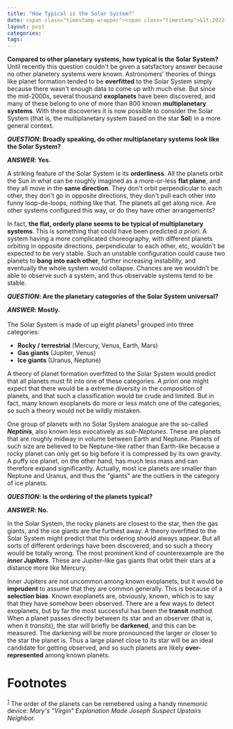 ```yaml
---
title: "How Typical is the Solar System?"
date: <span class="timestamp-wrapper"><span class="timestamp">&lt;2022-09-13 Tue&gt;</span></span>
layout: post
categories:
tags:
---
```


**Compared to other planetary systems, how typical is the Solar System?** Until recently this question couldn't be given a satsfactory answer because no other planetery systems were known. Astronomers' theories of things like planet formation tended to be **overfitted** to the Solar System simply because there wasn't enough data to come up with much else. But since the mid-2000s, several thousand **exoplanets** have been discovered, and many of these belong to one of more than 800 known **multiplanetary systems**. With these discoveries it is now possible to consider the Solar System (that is, the multiplanetary system based on the star **Sol**) in a more general context.

***QUESTION*: Broadly speaking, do other multiplanetary systems look like the Solar System?**

***ANSWER*: Yes.**

A striking feature of the Solar System is its **orderliness**. All the planets orbit the Sun in what can be roughly imagined as a more-or-less **flat plane**, and they all move in the **same direction**. They don't orbit perpendicular to each other, they don't go in opposite directions, they don't pull each other into funny loop-de-loops, nothing like that. The planets all get along nice. Are other systems configured this way, or do they have other arrangements?

In fact, **the flat, orderly plane seems to be typical of multiplanetary systems**. This is something that could have been predicted *a priori*. A system having a more complicated choreography, with different planets orbiting in opposite directions, perpendicular to each other, etc, wouldn't be expected to be very stable. Such an unstable configuration could cause two planets to **bang into each other**, further increasing instability, and eventually the whole system would collapse. Chances are we wouldn't be able to observe such a system, and thus observable systems tend to be stable.

***QUESTION*: Are the planetary categories of the Solar System universal?**

***ANSWER*: Mostly.**

The Solar System is made of up eight planets<sup><a id="fnr.1" class="footref" href="#fn.1" role="doc-backlink">1</a></sup> grouped into three categories:

-   **Rocky / terrestrial** (Mercury, Venus, Earth, Mars)
-   **Gas giants** (Jupiter, Venus)
-   **Ice giants** (Uranus, Neptune)

A theory of planet formation overfitted to the Solar System would predict that all planets must fit into one of these categories. *A priori* one might expect that there would be a extreme diversity in the composition of planets, and that such a classification would be crude and limited. But in fact, many known exoplanets do more or less match one of the categories, so such a theory would not be wildly mistaken.

One group of planets with no Solar System analogue are the so-called ***Neptinis***, also known less evocatively as *sub-Neptunes*. These are planets that are roughly midway in volume between Earth and Neptune. Planets of such size are believed to be Neptune-like rather than Earth-like because a rocky planet can only get so big before it is compressed by its own gravity. A puffy ice planet, on the other hand, has much less mass and can therefore expand significantly. Actually, most ice planets are smaller than Neptune and Uranus, and thus the "giants" are the outliers in the category of ice planets.

***QUESTION*: Is the ordering of the planets typical?**

***ANSWER*: No.**

In the Solar System, the rocky planets are closest to the star, then the gas giants, and the ice giants are the furthest away. A theory overfitted to the Solar System might predict that this ordering should always appear. But all sorts of different orderings have been discovered, and so such a theory would be totally wrong. The most prominent kind of counterexample are the ***inner Jupiters***. These are Jupiter-like gas giants that orbit their stars at a distance more like Mercury.

Inner Jupiters are not uncommon among known exoplanets, but it would be **imprudent** to assume that they are common generally. This is because of a **selection bias**. Known exoplanets are, obviously, known, which is to say that they have somehow been observed. There are a few ways to detect exoplanets, but by far the most successful has been the **transit** method. When a planet passes directly between its star and an observer (that is, when it *transits*), the star will briefly be **darkened**, and this can be measured. The darkening will be more pronounced the larger or closer to the star the planet is. Thus a large planet close to its star will be an ideal candidate for getting observed, and so such planets are likely **over-represented** among known planets.

# Footnotes

<sup><a id="fn.1" href="#fnr.1">1</a></sup> The order of the planets can be remebered using a handy mnemonic device: *Mary's "Virgin" Explanation Made Joseph Suspect Upstairs Neighbor.*
